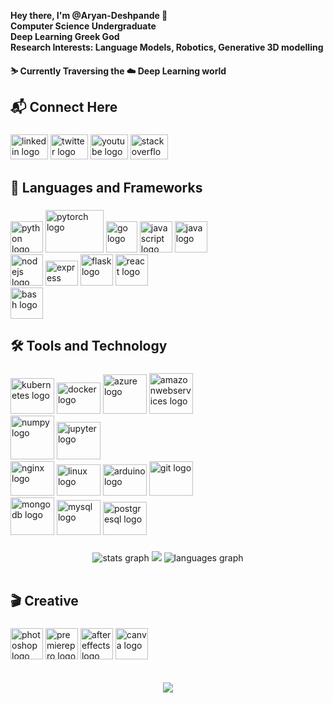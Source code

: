 **Hey there, I'm @Aryan-Deshpande 👋**
<br>
**Computer Science Undergraduate** 
<br>
**Deep Learning Greek God**
<br>
**Research Interests: Language Models, Robotics, Generative 3D modelling**

**⛷ Currently Traversing the ☁️ Deep Learning world**

###

## 📬 Connect Here

###
<div align="left">
  <a href="https://www.linkedin.com/in/aryan-deshpande-35ab141b9/"><img src="https://raw.githubusercontent.com/maurodesouza/profile-readme-generator/master/src/assets/icons/social/linkedin/default.svg" width="60" height="40" alt="linkedin logo"  /></a>
  <a href="https://twitter.com/aryanscript"><img src="https://raw.githubusercontent.com/maurodesouza/profile-readme-generator/master/src/assets/icons/social/twitter/default.svg" width="60" height="40" alt="twitter logo"  /></a>
  <a href="https://www.youtube.com/channel/UCjwES7gIHxim7wvMYLv5OVw"><img src="https://raw.githubusercontent.com/maurodesouza/profile-readme-generator/master/src/assets/icons/social/youtube/default.svg" width="60" height="40" alt="youtube logo"  /></a>
  <a href="https://stackoverflow.com/users/15545561/aryan-deshpande"><img src="https://raw.githubusercontent.com/maurodesouza/profile-readme-generator/master/src/assets/icons/social/stackoverflow/default.svg" width="60" height="40" alt="stackoverflow logo"  /></a>
</div>

###

## 🧰 Languages and Frameworks

###

<div align="left">
  <img src="https://cdn.jsdelivr.net/gh/devicons/devicon/icons/python/python-original.svg" height="50" width="52" alt="python logo "  />
  <img src="https://cdn.jsdelivr.net/gh/devicons/devicon/icons/pytorch/pytorch-original-wordmark.svg" height="68" width="93" alt="pytorch logo"  />
  <img src="https://cdn.jsdelivr.net/gh/devicons/devicon/icons/go/go-original.svg" height="50" width="50" alt="go logo"  />
  <img src="https://cdn.jsdelivr.net/gh/devicons/devicon/icons/javascript/javascript-original.svg" height="50" width="52" alt="javascript logo"  />
  <img src="https://cdn.jsdelivr.net/gh/devicons/devicon/icons/java/java-original.svg" height="50" width="52" alt="java logo"  /><br>
  <img src="https://cdn.jsdelivr.net/gh/devicons/devicon/icons/nodejs/nodejs-original.svg" height="50" width="52" alt="nodejs logo"  />
  <img src="https://cdn.jsdelivr.net/gh/devicons/devicon/icons/express/express-original.svg" height="40" width="52" alt="express logo"  />
  <img src="https://cdn.jsdelivr.net/gh/devicons/devicon/icons/flask/flask-original.svg" height="50" width="52" alt="flask logo"  />
  <img src="https://cdn.jsdelivr.net/gh/devicons/devicon/icons/react/react-original.svg" height="50" width="52" alt="react logo"  /><br>
  <img src="https://cdn.jsdelivr.net/gh/devicons/devicon/icons/bash/bash-original.svg" height="50" width="52" alt="bash logo"  />
</div>

###

## 🛠️ Tools and Technology

###

<div align="left">
  <img src="https://cdn.jsdelivr.net/gh/devicons/devicon/icons/kubernetes/kubernetes-plain-wordmark.svg"height="57" width="70" alt="kubernetes logo"  />
  <img src="https://cdn.jsdelivr.net/gh/devicons/devicon/icons/docker/docker-original-wordmark.svg" height="50" width="70" alt="docker logo"  />
  <img src="https://cdn.jsdelivr.net/gh/devicons/devicon/icons/azure/azure-original-wordmark.svg" height="63" width="70" alt="azure logo"  />
  <img src="https://cdn.jsdelivr.net/gh/devicons/devicon/icons/amazonwebservices/amazonwebservices-original-wordmark.svg" height="65" width="70" alt="amazonwebservices logo"  /><br>
  <img src="https://cdn.jsdelivr.net/gh/devicons/devicon/icons/numpy/numpy-original-wordmark.svg" height="70" width="70" alt="numpy logo"  />
  <img src="https://cdn.jsdelivr.net/gh/devicons/devicon/icons/jupyter/jupyter-original-wordmark.svg" height="60" width="70" alt="jupyter logo"  /><br>
  <img src="https://cdn.jsdelivr.net/gh/devicons/devicon/icons/nginx/nginx-original.svg" height="55" width="70" alt="nginx logo"  />
  <img src="https://cdn.jsdelivr.net/gh/devicons/devicon/icons/linux/linux-original.svg" height=50" width="70" alt="linux logo"  />
  <img src="https://cdn.jsdelivr.net/gh/devicons/devicon/icons/arduino/arduino-original-wordmark.svg" height="50" width="70" alt="arduino logo"  />
  <img src="https://cdn.jsdelivr.net/gh/devicons/devicon/icons/git/git-original-wordmark.svg" height="55" width="70" alt="git logo"  /><br>
  <img src="https://cdn.jsdelivr.net/gh/devicons/devicon/icons/mongodb/mongodb-original-wordmark.svg" height="60" width="70" alt="mongodb logo"  />
  <img src="https://cdn.jsdelivr.net/gh/devicons/devicon/icons/mysql/mysql-original-wordmark.svg" height="56" width="70" alt="mysql logo"  />
  <img src="https://cdn.jsdelivr.net/gh/devicons/devicon/icons/postgresql/postgresql-original-wordmark.svg" height="53" width="70" alt="postgresql logo"  />
</div>

###

<div align="center">
  <img src="https://github-readme-stats.vercel.app/api?hide_title=false&hide_rank=false&show_icons=true&include_all_commits=true&count_private=true&disable_animations=false&theme=dracula&locale=en&hide_border=false&username=Aryan-Deshpande" alt="stats graph"  />
  <img src="https://github-readme-streak-stats.herokuapp.com/?user=Aryan-Deshpande&theme=synthwave&hide_border=false" />
  <img src="https://github-readme-stats.vercel.app/api/top-langs?locale=en&hide_title=false&layout=compact&card_width=320&langs_count=5&theme=dracula&hide_border=false&username=Aryan-Deshpande" alt="languages graph"  />
</div>
<br>

## 🎬 Creative

###

<div align="left">
  <img src="https://cdn.jsdelivr.net/gh/devicons/devicon/icons/photoshop/photoshop-plain.svg" height="50" width="52" alt="photoshop logo"  />
  <img src="https://cdn.jsdelivr.net/gh/devicons/devicon/icons/premierepro/premierepro-plain.svg" height="50" width="52" alt="premierepro logo"  />
  <img src="https://cdn.jsdelivr.net/gh/devicons/devicon/icons/aftereffects/aftereffects-original.svg" height="50" width="52" alt="aftereffects logo"  />
  <img src="https://cdn.jsdelivr.net/gh/devicons/devicon/icons/canva/canva-original.svg" height="50" width="52" alt="canva logo"  />
</div>
<br>
<br>
<div align="center">
  <img src="https://visitcount.itsvg.in/api?id=Aryan-Deshpande&icon=7&color=10"  />
</div>
